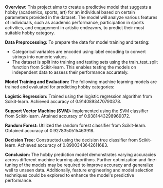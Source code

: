 **Overview:**
This project aims to create a predictive model that suggests a hobby (academics, sports, art) for an individual based on certain parameters provided in the dataset. The model will analyze various features of individuals, such as academic performance, participation in sports activities, and engagement in artistic endeavors, to predict their most suitable hobby category.


**Data Preprocessing:**
To prepare the data for model training and testing:
- Categorical variables are encoded using label encoding to convert strings into numeric values.
- The dataset is split into training and testing sets using the train_test_split function from Scikit-learn. This enables testing the models on independent data to 
  assess their performance accurately.


**Model Training and Evaluation:**
The following machine learning models are trained and evaluated for predicting hobby categories:

**Logistic Regression:**
Trained using the logistic regression algorithm from Scikit-learn.
Achieved accuracy of 0.9140893470790378.

**Support Vector Machine (SVM):**
Implemented using the SVM classifier from Scikit-learn.
Attained accuracy of 0.9381443298969072.

**Random Forest:**
Utilized the random forest classifier from Scikit-learn.
Obtained accuracy of 0.9278350515463918.

**Decision Tree:**
Constructed using the decision tree classifier from Scikit-learn.
Achieved accuracy of 0.8900343642611683.

**Conclusion:**
The hobby prediction model demonstrates varying accuracies across different machine learning algorithms. Further optimization and fine-tuning of the models may be required to improve accuracy and generalize well to unseen data. Additionally, feature engineering and model selection techniques could be explored to enhance the model's predictive performance.
